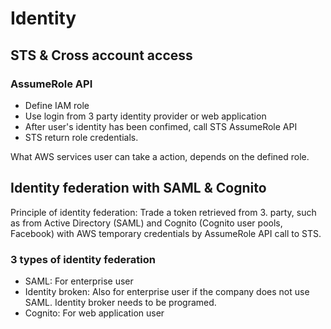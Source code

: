 # Identity

## STS & Cross account access

### AssumeRole API

* Define IAM role
* Use login from 3 party identity provider or web application
* After user's identity has been confimed, call STS AssumeRole API
* STS return role credentials. 

What AWS services user can take a action, depends on the defined role.

## Identity federation with SAML & Cognito

Principle of identity federation: Trade a token retrieved from 3. party, such as from Active Directory (SAML) and Cognito (Cognito user pools, Facebook) with AWS temporary credentials by AssumeRole API call to STS. 

### 3 types of identity federation

* SAML: For enterprise user
* Identity broken: Also for enterprise user if the company does not use SAML. Identity broker needs to be programed.
* Cognito: For web application user

